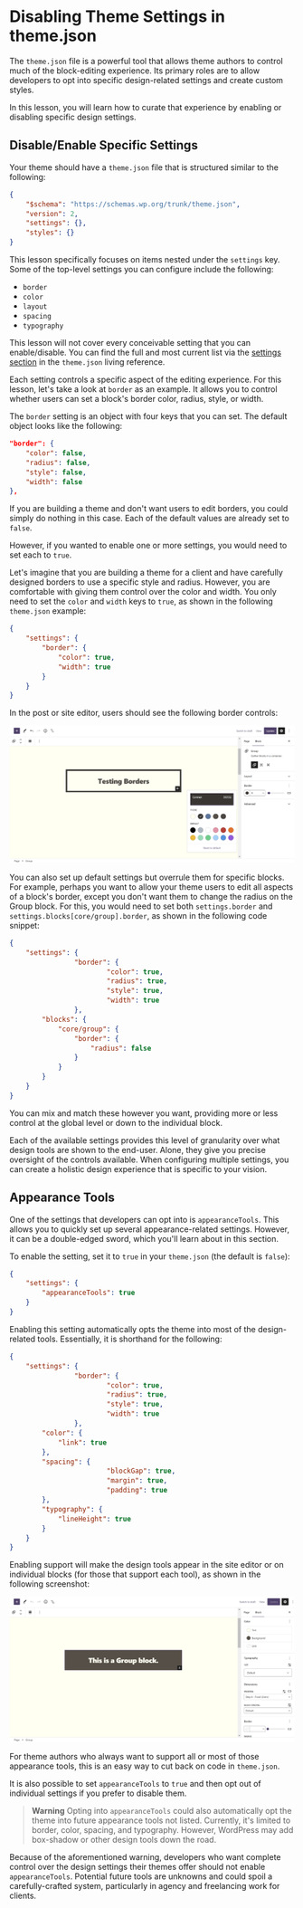 # Disabling Theme Settings in theme.json

The `theme.json` file is a powerful tool that allows theme authors to control much of the block-editing experience.  Its primary roles are to allow developers to opt into specific design-related settings and create custom styles.

In this lesson, you will learn how to curate that experience by enabling or disabling specific design settings.

## Disable/Enable Specific Settings

Your theme should have a `theme.json` file that is structured similar to the following:

```json
{
	"$schema": "https://schemas.wp.org/trunk/theme.json",
	"version": 2,
	"settings": {},
	"styles": {}
}
```

This lesson specifically focuses on items nested under the `settings` key.  Some of the top-level settings you can configure include the following:

- `border`
- `color`
- `layout`
- `spacing`
- `typography`

This lesson will not cover every conceivable setting that you can enable/disable.  You can find the full and most current list via the [settings section](https://developer.wordpress.org/block-editor/reference-guides/theme-json-reference/theme-json-living/#settings) in the `theme.json` living reference.

Each setting controls a specific aspect of the editing experience.  For this lesson, let's take a look at `border` as an example.  It allows you to control whether users can set a block's border color, radius, style, or width.

The `border` setting is an object with four keys that you can set.  The default object looks like the following:

```json
"border": {
	"color": false,
	"radius": false,
	"style": false,
	"width": false
},
```

If you are building a theme and don't want users to edit borders, you could simply do nothing in this case.  Each of the default values are already set to `false`.

However, if you wanted to enable one or more settings, you would need to set each to `true`.

Let's imagine that you are building a theme for a client and have carefully designed borders to use a specific style and radius.  However, you are comfortable with giving them control over the color and width.  You only need to set the `color` and `width` keys to `true`, as shown in the following `theme.json` example:

```json
{
	"settings": {
		"border": {
			"color": true,
			"width": true
		}
	}
}
```

In the post or site editor, users should see the following border controls:

![WordPress post editor with a Group block. The border control is selected in the sidebar with a specific color and width selected.](/images/module-09/lesson-01/limited-border-settings.png)

You can also set up default settings but overrule them for specific blocks.  For example, perhaps you want to allow your theme users to edit all aspects of a block's border, except you don't want them to change the radius on the Group block.  For this, you would need to set both `settings.border` and `settings.blocks[core/group].border`, as shown in the following code snippet:

```json
{
	"settings": {
                "border": {
                        "color": true,
                        "radius": true,
                        "style": true,
                        "width": true
                },
		"blocks": {
			"core/group": {
				"border": {
					"radius": false
				}
			}
		}
	}
}
```

You can mix and match these however you want, providing more or less control at the global level or down to the individual block.

Each of the available settings provides this level of granularity over what design tools are shown to the end-user.  Alone, they give you precise oversight of the controls available.  When configuring multiple settings, you can create a holistic design experience that is specific to your vision.

## Appearance Tools

One of the settings that developers can opt into is `appearanceTools`.  This allows you to quickly set up several appearance-related settings. However, it can be a double-edged sword, which you'll learn about in this section.

To enable the setting, set it to `true` in your `theme.json` (the default is `false`):

```json
{
	"settings": {
		"appearanceTools": true
	}
}
```

Enabling this setting automatically opts the theme into most of the design-related tools.  Essentially, it is shorthand for the following:

```json
{
	"settings": {
                "border": {
                        "color": true,
                        "radius": true,
                        "style": true,
                        "width": true
                },
		"color": {
			"link": true
		},
		"spacing": {
                        "blockGap": true,
                        "margin": true,
                        "padding": true
		},
		"typography": {
			"lineHeight": true
		}
	}
}
```

Enabling support will make the design tools appear in the site editor or on individual blocks (for those that support each tool), as shown in the following screenshot:

![WordPress page editor with a Group block in the content and the block inspector in the sidebar, which shows color, typography, dimensions, and border design tools.](/images/module-09/lesson-01/appearance-tools.png)

For theme authors who always want to support all or most of those appearance tools, this is an easy way to cut back on code in `theme.json`.

It is also possible to set `appearanceTools` to `true` and then opt out of individual settings if you prefer to disable them.

> **Warning** Opting into `appearanceTools` could also automatically opt the theme into future appearance tools not listed.  Currently, it's limited to border, color, spacing, and typography.  However, WordPress may add box-shadow or other design tools down the road.

Because of the aforementioned warning, developers who want complete control over the design settings their themes offer should not enable `appearanceTools`.  Potential future tools are unknowns and could spoil a carefully-crafted system, particularly in agency and freelancing work for clients.
